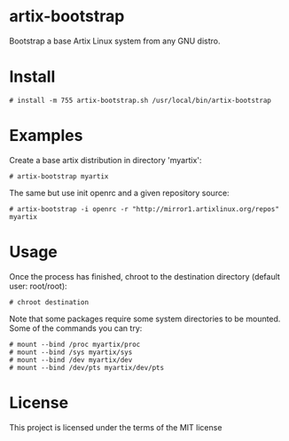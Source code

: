 artix-bootstrap
==============

Bootstrap a base Artix Linux system from any GNU distro.

Install
=======

    # install -m 755 artix-bootstrap.sh /usr/local/bin/artix-bootstrap

Examples
=========

Create a base artix distribution in directory 'myartix':

    # artix-bootstrap myartix
   
The same but use init openrc and a given repository source:

    # artix-bootstrap -i openrc -r "http://mirror1.artixlinux.org/repos" myartix

Usage
=====

Once the process has finished, chroot to the destination directory (default user: root/root):

    # chroot destination

Note that some packages require some system directories to be mounted. Some of the commands you can try:

    # mount --bind /proc myartix/proc
    # mount --bind /sys myartix/sys
    # mount --bind /dev myartix/dev
    # mount --bind /dev/pts myartix/dev/pts
    
License
=======

This project is licensed under the terms of the MIT license
